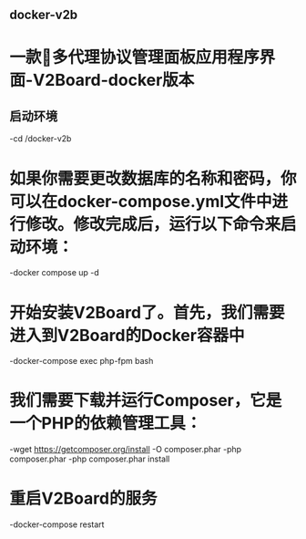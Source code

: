 ## docker-v2b
# 一款🚀多代理协议管理面板应用程序界面-V2Board-docker版本

## 启动环境

-cd /docker-v2b

# 如果你需要更改数据库的名称和密码，你可以在docker-compose.yml文件中进行修改。修改完成后，运行以下命令来启动环境：

-docker compose up -d

# 开始安装V2Board了。首先，我们需要进入到V2Board的Docker容器中

-docker-compose exec php-fpm bash

# 我们需要下载并运行Composer，它是一个PHP的依赖管理工具：

-wget https://getcomposer.org/install -O composer.phar
-php composer.phar
-php composer.phar install

# 重启V2Board的服务

-docker-compose restart
